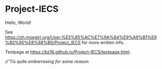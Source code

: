 # Project-IECS

Hello, World!

See https://zh.moegirl.org/User:%E5%85%AC%E7%9A%84%E9%A9%B1%E9%80%90%E8%88%B0/Project_IECS for more written info.

Testpage at https://bz16.github.io/Project-IECS/testpage.html . 

_//'Tis quite embarrasing for some reason._
